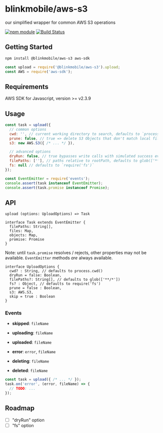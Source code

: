 # blinkmobile/aws-s3

our simplified wrapper for common AWS S3 operations

[![npm module](https://img.shields.io/npm/v/@blinkmobile/aws-s3.svg)](https://www.npmjs.com/package/@blinkmobile/aws-s3)
[![Build Status](https://travis-ci.org/blinkmobile/aws-s3.js.svg?branch=master)](https://travis-ci.org/blinkmobile/aws-s3.js)


## Getting Started

```sh
npm install @blinkmobile/aws-s3 aws-sdk
```

```js
const upload = require('@blinkmobile/aws-s3').upload;
const AWS = require('aws-sdk');
```
## Requirements

AWS SDK for Javascript, version >= v2.3.9

## Usage

```js
const task = upload({
  // common options
  cwd: '', // current working directory to search, defaults to `process.cwd()`
  prune: false, // true => delete S3 Objects that don't match local files
  s3: new AWS.S3({ /* ... */ }),

  // advanced options
  dryRun: false, // true bypasses write calls with simulated success events
  filePaths: [''], // paths relative to rootPath, defaults to glob(['**/*'])
  fs: null // defaults to `require('fs')`
});

const EventEmitter = require('events');
console.assert(task instanceof EventEmitter);
console.assert(task.promise instanceof Promise);
```

## API

```
upload (options: UploadOptions) => Task
```

```
interface Task extends EventEmitter {
  filePaths: String[],
  files: Map,
  objects: Map,
  promise: Promise
}
```

Note: until `task.promise` resolves / rejects, other properties may not be available. `EventEmitter` methods _are_ always available.

```
interface UploadOptions {
  cwd? : String, // defaults to process.cwd()
  dryRun = false: Boolean,
  filePaths?: String[], // defaults to glob(['**/*'])
  fs? : Object, // defaults to require('fs')
  prune = false : Boolean,
  s3: AWS.S3,
  skip = true : Boolean
}
```


### Events

- **skipped**: `fileName`

- **uploading**: `fileName`

- **uploaded**: `fileName`

- **error**: `error`, `fileName`

- **deleting**: `fileName`

- **deleted**: `fileName`

```js
const task = upload({ /* ... */ });
task.on('error', (error, fileName) => {
  // TODO: ...
});
```


## Roadmap

- [ ] "dryRun" option
- [ ] "fs" option
